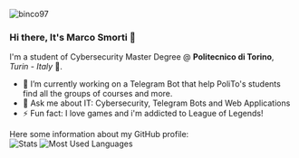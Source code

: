 <p align="left"> <img src="https://komarev.com/ghpvc/?username=GrayNeel&label=Profile%20views&color=0e75b6&style=flat" alt="binco97" /> </p>

### Hi there, It's Marco Smorti 👋

I'm a student of Cybersecurity Master Degree @ **Politecnico di Torino**, *Turin - Italy* 🏫.
* 🔭 I’m currently working on a Telegram Bot that help PoliTo's students find all the groups of courses and more. 
* 💬 Ask me about IT: Cybersecurity, Telegram Bots and Web Applications
* ⚡ Fun fact: I love games and i'm addicted to League of Legends!


Here some information about my GitHub profile:  
![Stats](https://github-readme-stats.vercel.app/api?username=grayneel&count_private=true&show_icons=true&theme=react&hide=stars&hide_border=true&custom_title=Stats) ![Most Used Languages](https://github-readme-stats.vercel.app/api/top-langs/?username=GrayNeel&layout=compact&langs_count=8&theme=react&hide_border=true) 
